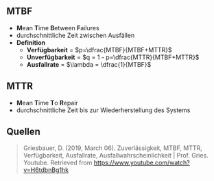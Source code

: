 ## MTBF
- **M**ean **T**ime **B**etween **F**ailures
- durchschnittliche Zeit zwischen Ausfällen
- **Definition**
	- **Verfügbarkeit** = $p=\dfrac{MTBF}{MTBF+MTTR}$
	- **Unverfügbarkeit** = $q = 1 - p=\dfrac{MTTR}{MTBF+MTTR}$
	- **Ausfallrate** = $\lambda = \dfrac{1}{MTBF}$

## MTTR
- **M**ean **T**ime **T**o **R**epair
- durchschnittliche Zeit bis zur Wiederherstellung des Systems


## Quellen

> Griesbauer, D. (2019, March 06). Zuverlässigkeit, MTBF, MTTR, Verfügbarkeit, Ausfallrate, Ausfallwahrscheinlichkeit | Prof. Gries. Youtube. Retrieved from https://www.youtube.com/watch?v=H6tdbnBg1hk